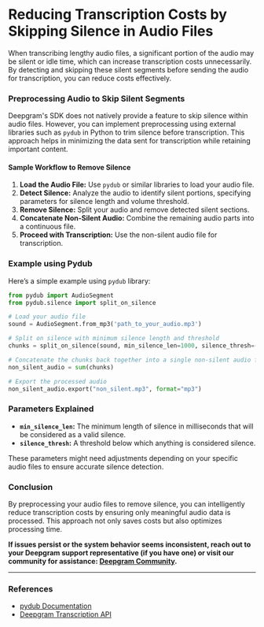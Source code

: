 # Reducing Transcription Costs by Skipping Silence in Audio Files

When transcribing lengthy audio files, a significant portion of the audio may be silent or idle time, which can increase transcription costs unnecessarily. By detecting and skipping these silent segments before sending the audio for transcription, you can reduce costs effectively.

### Preprocessing Audio to Skip Silent Segments

Deepgram's SDK does not natively provide a feature to skip silence within audio files. However, you can implement preprocessing using external libraries such as `pydub` in Python to trim silence before transcription. This approach helps in minimizing the data sent for transcription while retaining important content.

#### Sample Workflow to Remove Silence

1. **Load the Audio File:** Use `pydub` or similar libraries to load your audio file.
2. **Detect Silence:** Analyze the audio to identify silent portions, specifying parameters for silence length and volume threshold.
3. **Remove Silence:** Split your audio and remove detected silent sections.
4. **Concatenate Non-Silent Audio:** Combine the remaining audio parts into a continuous file.
5. **Proceed with Transcription:** Use the non-silent audio file for transcription.

### Example using Pydub

Here’s a simple example using `pydub` library:

```python
from pydub import AudioSegment
from pydub.silence import split_on_silence

# Load your audio file
sound = AudioSegment.from_mp3('path_to_your_audio.mp3')

# Split on silence with minimum silence length and threshold
chunks = split_on_silence(sound, min_silence_len=1000, silence_thresh=-40)

# Concatenate the chunks back together into a single non-silent audio file
non_silent_audio = sum(chunks)

# Export the processed audio
non_silent_audio.export("non_silent.mp3", format="mp3")
```

### Parameters Explained
- **`min_silence_len`:** The minimum length of silence in milliseconds that will be considered as a valid silence.
- **`silence_thresh`:** A threshold below which anything is considered silence.

These parameters might need adjustments depending on your specific audio files to ensure accurate silence detection.

### Conclusion

By preprocessing your audio files to remove silence, you can intelligently reduce transcription costs by ensuring only meaningful audio data is processed. This approach not only saves costs but also optimizes processing time.

**If issues persist or the system behavior seems inconsistent, reach out to your Deepgram support representative (if you have one) or visit our community for assistance: [Deepgram Community](https://discord.gg/deepgram).**

---

### References
- [pydub Documentation](https://pydub.com/)
- [Deepgram Transcription API](https://developers.deepgram.com/docs/getting-started-with-pre-recorded-audio)